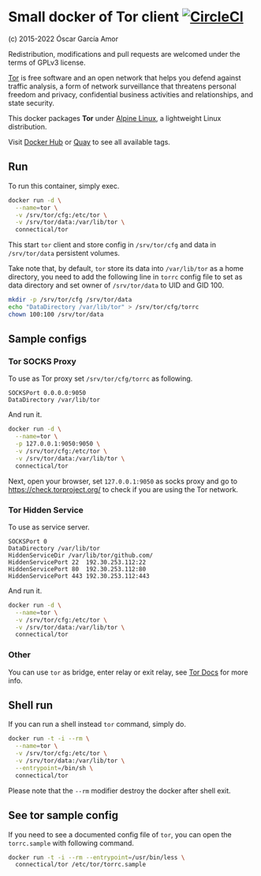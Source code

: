 # Small docker of Tor client [![CircleCI](https://circleci.com/gh/ogarcia/docker-tor.svg?style=svg)](https://circleci.com/gh/ogarcia/docker-tor)

(c) 2015-2022 Óscar García Amor

Redistribution, modifications and pull requests are welcomed under the terms
of GPLv3 license.

[Tor][1] is free software and an open network that helps you defend against
traffic analysis, a form of network surveillance that threatens personal
freedom and privacy, confidential business activities and relationships, and
state security.

This docker packages **Tor** under [Alpine Linux][2], a lightweight Linux
distribution.

Visit [Docker Hub][3] or [Quay][4] to see all available tags.

[1]: https://www.torproject.org/
[2]: https://alpinelinux.org/
[3]: https://hub.docker.com/r/connectical/tor/
[4]: https://quay.io/repository/connectical/tor/

## Run

To run this container, simply exec.

```sh
docker run -d \
  --name=tor \
  -v /srv/tor/cfg:/etc/tor \
  -v /srv/tor/data:/var/lib/tor \
  connectical/tor
```

This start `tor` client and store config in `/srv/tor/cfg` and data in
`/srv/tor/data` persistent volumes.

Take note that, by default, `tor` store its data into `/var/lib/tor` as
a home directory, you need to add the following line in `torrc` config file
to set as data directory and set owner of `/srv/tor/data` to UID and GID 100.

```sh
mkdir -p /srv/tor/cfg /srv/tor/data
echo "DataDirectory /var/lib/tor" > /srv/tor/cfg/torrc
chown 100:100 /srv/tor/data
```

## Sample configs

### Tor SOCKS Proxy

To use as Tor proxy set `/srv/tor/cfg/torrc` as following.

```
SOCKSPort 0.0.0.0:9050
DataDirectory /var/lib/tor
```

And run it.

```sh
docker run -d \
  --name=tor \
  -p 127.0.0.1:9050:9050 \
  -v /srv/tor/cfg:/etc/tor \
  -v /srv/tor/data:/var/lib/tor \
  connectical/tor
```

Next, open your browser, set `127.0.0.1:9050` as socks proxy and go to
https://check.torproject.org/ to check if you are using the Tor network.

### Tor Hidden Service

To use as service server.

```
SOCKSPort 0
DataDirectory /var/lib/tor
HiddenServiceDir /var/lib/tor/github.com/
HiddenServicePort 22  192.30.253.112:22
HiddenServicePort 80  192.30.253.112:80
HiddenServicePort 443 192.30.253.112:443
```

And run it.

```sh
docker run -d \
  --name=tor \
  -v /srv/tor/cfg:/etc/tor \
  -v /srv/tor/data:/var/lib/tor \
  connectical/tor
```

### Other

You can use `tor` as bridge, enter relay or exit relay, see [Tor Docs][5]
for more info.

[5]: https://www.torproject.org/docs/documentation.html.en

## Shell run

If you can run a shell instead `tor` command, simply do.

```sh
docker run -t -i --rm \
  --name=tor \
  -v /srv/tor/cfg:/etc/tor \
  -v /srv/tor/data:/var/lib/tor \
  --entrypoint=/bin/sh \
  connectical/tor
```

Please note that the `--rm` modifier destroy the docker after shell exit.

## See tor sample config

If you need to see a documented config file of `tor`, you can open the
`torrc.sample` with following command.

```sh
docker run -t -i --rm --entrypoint=/usr/bin/less \
  connectical/tor /etc/tor/torrc.sample
```
